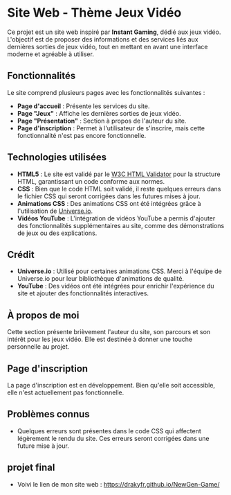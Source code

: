 # Site Web - Thème Jeux Vidéo

Ce projet est un site web inspiré par **Instant Gaming**, dédié aux jeux vidéo. L'objectif est de proposer des informations et des services liés aux dernières sorties de jeux vidéo, tout en mettant en avant une interface moderne et agréable à utiliser.

## Fonctionnalités

Le site comprend plusieurs pages avec les fonctionnalités suivantes :

- **Page d'accueil** : Présente les services du site.
- **Page "Jeux"** : Affiche les dernières sorties de jeux vidéo.
- **Page "Présentation"** : Section à propos de l'auteur du site.
- **Page d'inscription** : Permet à l'utilisateur de s'inscrire, mais cette fonctionnalité n'est pas encore fonctionnelle.

## Technologies utilisées

- **HTML5** : Le site est validé par le [W3C HTML Validator](https://validator.w3.org/) pour la structure HTML, garantissant un code conforme aux normes.
- **CSS** : Bien que le code HTML soit validé, il reste quelques erreurs dans le fichier CSS qui seront corrigées dans les futures mises à jour.
- **Animations CSS** : Des animations CSS ont été intégrées grâce à l'utilisation de [Universe.io](https://universe.io/).
- **Vidéos YouTube** : L'intégration de vidéos YouTube a permis d'ajouter des fonctionnalités supplémentaires au site, comme des démonstrations de jeux ou des explications.

## Crédit

- **Universe.io** : Utilisé pour certaines animations CSS. Merci à l'équipe de Universe.io pour leur bibliothèque d'animations de qualité.
- **YouTube** : Des vidéos ont été intégrées pour enrichir l'expérience du site et ajouter des fonctionnalités interactives.

## À propos de moi

Cette section présente brièvement l'auteur du site, son parcours et son intérêt pour les jeux vidéo. Elle est destinée à donner une touche personnelle au projet.

## Page d'inscription

La page d'inscription est en développement. Bien qu'elle soit accessible, elle n'est actuellement pas fonctionnelle.

## Problèmes connus

- Quelques erreurs sont présentes dans le code CSS qui affectent légèrement le rendu du site. Ces erreurs seront corrigées dans une future mise à jour.

## projet final

- Voivi le lien de mon site web : https://drakyfr.github.io/NewGen-Game/


